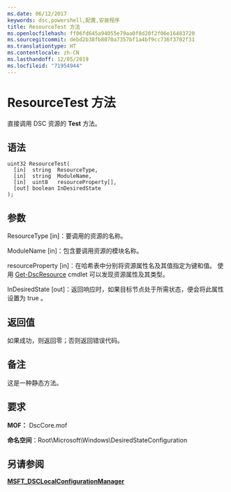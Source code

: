 ```yaml
---
ms.date: 06/12/2017
keywords: dsc,powershell,配置,安装程序
title: ResourceTest 方法
ms.openlocfilehash: ff06fd645a94055e79aa0f8d20f2f06e16483720
ms.sourcegitcommit: debd2b38fb8070a7357bf1a4bf9cc736f3702f31
ms.translationtype: HT
ms.contentlocale: zh-CN
ms.lasthandoff: 12/05/2019
ms.locfileid: "71954944"
---
```

# <a name="resourcetest-method"></a>ResourceTest 方法

直接调用 DSC 资源的 **Test** 方法。

## <a name="syntax"></a>语法

```mof
uint32 ResourceTest(
  [in]  string  ResourceType,
  [in]  string  ModuleName,
  [in]  uint8   resourceProperty[],
  [out] boolean InDesiredState
);
```

## <a name="parameters"></a>参数

ResourceType  \[in\]：要调用的资源的名称。

ModuleName  \[in\]：包含要调用资源的模块名称。

resourceProperty  \[in\]：在哈希表中分别将资源属性名及其值指定为键和值。 使用 [Get-DscResource](/powershell/module/PSDesiredStateConfiguration/Get-DscResource) cmdlet 可以发现资源属性及其类型。

InDesiredState  \[out\]：返回响应时，如果目标节点处于所需状态，便会将此属性设置为 true  。

## <a name="return-value"></a>返回值

如果成功，则返回零；否则返回错误代码。

## <a name="remarks"></a>备注

这是一种静态方法。

## <a name="requirements"></a>要求

**MOF：** DscCore.mof

**命名空间**：Root\Microsoft\Windows\DesiredStateConfiguration

## <a name="see-also"></a>另请参阅

[**MSFT_DSCLocalConfigurationManager**](msft-dsclocalconfigurationmanager.md)
